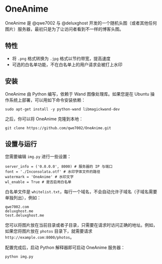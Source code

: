 # OneAnime

OneAnime 是 @qwe7002 与 @deluxghost 开发的一个随机头图（或者其他任何图片）服务器，最初只是为了让访问者看到不一样的博客头图。

## 特性

* 将 `.png` 格式转换为 `.jpg` 格式以节约带宽，提高速度
* 可选的白名单功能，不在白名单上的用户请求会被打上水印

## 安装

OneAnime 由 Python 编写，依赖于 Wand 图像处理库。如果您是在 Ubuntu 操作系统上部署，可以用如下命令安装依赖：

    sudo apt-get install -y python-wand libmagickwand-dev
    
之后，你可以将 OneAnime 克隆到本地：

    git clone https://github.com/qwe7002/OneAnime.git
    
## 设置与运行

您需要编辑 `img.py` 进行一些设置：

    server_info = ('0.0.0.0', 8000) # 服务器的 IP 与端口
    font = './Inconsolata.otf' # 水印字体文件的路径
    watermark = 'OneAnime' # 水印文字
    wl_enable = True # 是否启用白名单

白名单文件是 `whitelist.txt`，每行一个域名，不会自动允许子域名（子域名需要单独列出），例如：

    qwe7002.com
    deluxghost.me
    test.deluxghost.me

您可以将图片放在当前目录或者子目录，只需要在请求时访问正确的地址。例如，如果您将图片放在 `photos` 目录下，就需要请求 `http://example.com:8000/photos`。

配置完成后，启动 Python 解释器即可启动 OneAnime 服务器：

    python img.py
